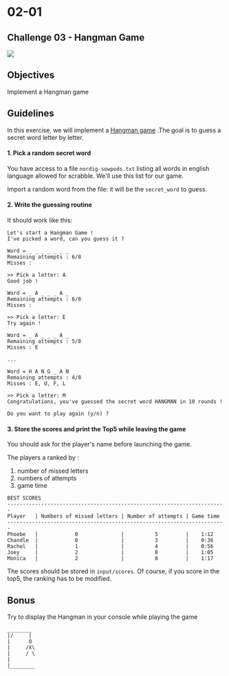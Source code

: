# 02-01

## Challenge 03 - Hangman Game

![](https://www.regles-jeux-plein-air.com/wp-content/uploads/2015/04/Le-Pendu.png?ixlib=rb-1.2.1&q=80&fm=jpg&crop=entropy&cs=tinysrgb&w=1080&fit=max&ixid=eyJhcHBfaWQiOjEyMDd9)



## Objectives
Implement a Hangman game

## Guidelines

In this exercise, we will implement a [Hangman game](https://en.wikipedia.org/wiki/Hangman_(game)) .The goal is to guess a secret word letter by letter.

#### 1. Pick a random secret word
  
You have access to a file `nordig-sowpods.txt` listing all words in english language allowed for scrabble. We'll use this list for our game.

Import a random word from the file: it will be the `secret_word` to guess.

#### 2. Write the guessing routine

It should work like this:
```
Let's start a Hangman Game !
I've picked a word, can you guess it ?

Word = _ _ _ _ _ _ _
Remaining attempts : 6/8
Misses :

>> Pick a letter: A
Good job !

Word = _ A _ _ _ A _
Remaining attempts : 6/8
Misses :

>> Pick a letter: E
Try again !

Word = _ A _ _ _ A _
Remaining attempts : 5/8
Misses : E

...

Word = H A N G _ A N
Remaining attempts : 4/8
Misses : E, U, F, L

>> Pick a letter: M
Congratulations, you've guessed the secret word HANGMAN in 10 rounds !

Do you want to play again (y/n) ?
```
#### 3. Store the scores and print the Top5 while leaving the game

You should ask for the player's name before launching the game.

The players a ranked by :
1. number of missed letters
2. numbers of attempts
3. game time


```
BEST SCORES
-----------------------------------------------------------------------
Player   | Numbers of missed letters | Number of attempts | Game time
-----------------------------------------------------------------------
Phoebe   |            0              |          5         |    1:12
Chandle  |            0              |          3         |    0:36
Rachel   |            1              |          4         |    0:56
Joey     |            2              |          8         |    1:05
Monica   |            2              |          8         |    1:17
```
The scores should be stored in `input/scores`. Of course, if you score in the top5, the ranking has to be modified.


## Bonus

Try to display the Hangman in your console while playing the game
```
________
|/     |
|      O
|     /X\
|     / \
|
|________
```